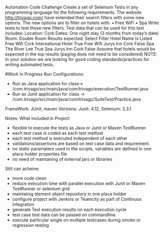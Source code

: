 Automation Code Challenge
Create a set of Selenium Tests in any programming language for the following requirements.
The website http://trivago.com/ have extended their search filters with some new options.
The new options are to filter on hotels with:
• Free WiFi
• Spa
Write tests to test these new filters.
Test data that can be used for this test includes:
Location: Cork
Dates: One night stay (3 months from today’s date)
Room: Double Room
Results expected:
Select Filter Hotel Name Is Listed
Free Wifi Cork International Hotel True
Free Wifi Jurys Inn Cork False
Spa The River Lee True
Spa Jurys Inn Cork False
Assume that hotels would be expected in the top results (paging does not need to be
considered)
NOTE:
In your solution we are looking for good coding standards/practices for writing automated tests.

#Work in Progress
Run Configurations:
- Run as Java application for class-> /com.trivago/src/main/java/com/trivago/execution/TestRunner.java
- Run as Junit application for class -> /com.trivago/src/main/java/com/trivago/SuiteTest/Practice.java

FrameWork: JUnit, maven
Versions: Junit: 4.12, Selenium: 3.3.1

Notes: 
What included in Project:
- flexible to execute the tests as Java or Junit or Maven TestRunner
- each test case is coded as each test method
- each test method is executed independent of each other
- validations/assertions are based on test case data and requirement.
- no static paramaters used in the scripts, variables are defined in one place holder properties file
- no need of maintaning of external jars or libraries

Still can acheive:
- more code clean
- reduce execution time with parallel execution with Junit or Maven TestRunner or selenium grid
- maintainig element object repository in one place holder
- configure project with Jenkins or Teamcity as part of Continuos Integration
- generate Test execution results on each execution cycle
- test case test data can be passed on commandline
- execute particular single on multiple testcases during smoke or regression testing